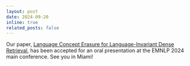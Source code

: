 ```yaml
---
layout: post
date: 2024-09-20
inline: true
related_posts: false
---
```


Our paper, [Language Concept Erasure for Language-Invariant Dense Retrieval](https://aclanthology.org/2024.emnlp-main.736.pdf), has been accepted for an oral presentation at the EMNLP 2024 main conference. See you in Miami!